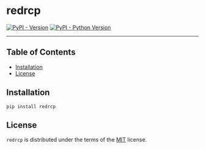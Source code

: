 # redrcp

[![PyPI - Version](https://img.shields.io/pypi/v/py-redrcp.svg)](https://pypi.org/project/redrcp)
[![PyPI - Python Version](https://img.shields.io/pypi/pyversions/py-redrcp.svg)](https://pypi.org/project/redrcp)

-----

## Table of Contents

- [Installation](#installation)
- [License](#license)

## Installation

```console
pip install redrcp
```

## License

`redrcp` is distributed under the terms of the [MIT](https://spdx.org/licenses/MIT.html) license.
